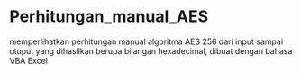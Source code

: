 # Perhitungan_manual_AES
memperlihatkan perhitungan manual algoritma AES 256 dari input sampai otuput yang dihasilkan berupa bilangan hexadecimal, dibuat dengan bahasa VBA Excel
